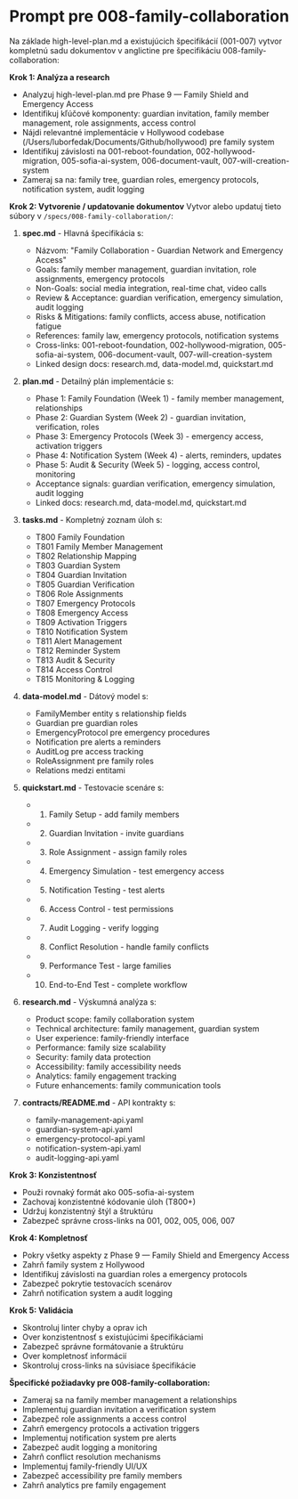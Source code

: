 # Prompt pre 008-family-collaboration

Na základe high-level-plan.md a existujúcich špecifikácií (001-007) vytvor kompletnú sadu dokumentov v anglictine pre špecifikáciu 008-family-collaboration:

**Krok 1: Analýza a research**
- Analyzuj high-level-plan.md pre Phase 9 — Family Shield and Emergency Access
- Identifikuj kľúčové komponenty: guardian invitation, family member management, role assignments, access control
- Nájdi relevantné implementácie v Hollywood codebase (/Users/luborfedak/Documents/Github/hollywood) pre family system
- Identifikuj závislosti na 001-reboot-foundation, 002-hollywood-migration, 005-sofia-ai-system, 006-document-vault, 007-will-creation-system
- Zameraj sa na: family tree, guardian roles, emergency protocols, notification system, audit logging

**Krok 2: Vytvorenie / updatovanie dokumentov**
Vytvor alebo updatuj tieto súbory v `/specs/008-family-collaboration/`:

1. **spec.md** - Hlavná špecifikácia s:
   - Názvom: "Family Collaboration - Guardian Network and Emergency Access"
   - Goals: family member management, guardian invitation, role assignments, emergency protocols
   - Non-Goals: social media integration, real-time chat, video calls
   - Review & Acceptance: guardian verification, emergency simulation, audit logging
   - Risks & Mitigations: family conflicts, access abuse, notification fatigue
   - References: family law, emergency protocols, notification systems
   - Cross-links: 001-reboot-foundation, 002-hollywood-migration, 005-sofia-ai-system, 006-document-vault, 007-will-creation-system
   - Linked design docs: research.md, data-model.md, quickstart.md

2. **plan.md** - Detailný plán implementácie s:
   - Phase 1: Family Foundation (Week 1) - family member management, relationships
   - Phase 2: Guardian System (Week 2) - guardian invitation, verification, roles
   - Phase 3: Emergency Protocols (Week 3) - emergency access, activation triggers
   - Phase 4: Notification System (Week 4) - alerts, reminders, updates
   - Phase 5: Audit & Security (Week 5) - logging, access control, monitoring
   - Acceptance signals: guardian verification, emergency simulation, audit logging
   - Linked docs: research.md, data-model.md, quickstart.md

3. **tasks.md** - Kompletný zoznam úloh s:
   - T800 Family Foundation
   - T801 Family Member Management
   - T802 Relationship Mapping
   - T803 Guardian System
   - T804 Guardian Invitation
   - T805 Guardian Verification
   - T806 Role Assignments
   - T807 Emergency Protocols
   - T808 Emergency Access
   - T809 Activation Triggers
   - T810 Notification System
   - T811 Alert Management
   - T812 Reminder System
   - T813 Audit & Security
   - T814 Access Control
   - T815 Monitoring & Logging

4. **data-model.md** - Dátový model s:
   - FamilyMember entity s relationship fields
   - Guardian pre guardian roles
   - EmergencyProtocol pre emergency procedures
   - Notification pre alerts a reminders
   - AuditLog pre access tracking
   - RoleAssignment pre family roles
   - Relations medzi entitami

5. **quickstart.md** - Testovacie scenáre s:
   - 1) Family Setup - add family members
   - 2) Guardian Invitation - invite guardians
   - 3) Role Assignment - assign family roles
   - 4) Emergency Simulation - test emergency access
   - 5) Notification Testing - test alerts
   - 6) Access Control - test permissions
   - 7) Audit Logging - verify logging
   - 8) Conflict Resolution - handle family conflicts
   - 9) Performance Test - large families
   - 10) End-to-End Test - complete workflow

6. **research.md** - Výskumná analýza s:
   - Product scope: family collaboration system
   - Technical architecture: family management, guardian system
   - User experience: family-friendly interface
   - Performance: family size scalability
   - Security: family data protection
   - Accessibility: family accessibility needs
   - Analytics: family engagement tracking
   - Future enhancements: family communication tools

7. **contracts/README.md** - API kontrakty s:
   - family-management-api.yaml
   - guardian-system-api.yaml
   - emergency-protocol-api.yaml
   - notification-system-api.yaml
   - audit-logging-api.yaml

**Krok 3: Konzistentnosť**
- Použi rovnaký formát ako 005-sofia-ai-system
- Zachovaj konzistentné kódovanie úloh (T800+)
- Udržuj konzistentný štýl a štruktúru
- Zabezpeč správne cross-links na 001, 002, 005, 006, 007

**Krok 4: Kompletnosť**
- Pokry všetky aspekty z Phase 9 — Family Shield and Emergency Access
- Zahrň family system z Hollywood
- Identifikuj závislosti na guardian roles a emergency protocols
- Zabezpeč pokrytie testovacích scenárov
- Zahrň notification system a audit logging

**Krok 5: Validácia**
- Skontroluj linter chyby a oprav ich
- Over konzistentnosť s existujúcimi špecifikáciami
- Zabezpeč správne formátovanie a štruktúru
- Over kompletnosť informácií
- Skontroluj cross-links na súvisiace špecifikácie

**Špecifické požiadavky pre 008-family-collaboration:**
- Zameraj sa na family member management a relationships
- Implementuj guardian invitation a verification system
- Zabezpeč role assignments a access control
- Zahrň emergency protocols a activation triggers
- Implementuj notification system pre alerts
- Zabezpeč audit logging a monitoring
- Zahrň conflict resolution mechanisms
- Implementuj family-friendly UI/UX
- Zabezpeč accessibility pre family members
- Zahrň analytics pre family engagement
